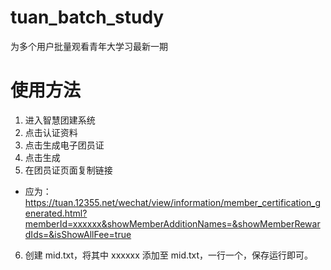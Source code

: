 # tuan_batch_study

为多个用户批量观看青年大学习最新一期

# 使用方法

1. 进入智慧团建系统
2. 点击认证资料
3. 点击生成电子团员证
4. 点击生成
5. 在团员证页面复制链接

- 应为：https://tuan.12355.net/wechat/view/information/member_certification_generated.html?memberId=xxxxxx&showMemberAdditionNames=&showMemberRewardIds=&isShowAllFee=true

6. 创建 mid.txt，将其中 xxxxxx 添加至 mid.txt，一行一个，保存运行即可。
